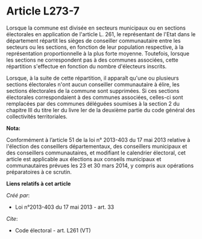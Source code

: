 # Article L273-7

Lorsque la commune est divisée en secteurs municipaux ou en sections électorales en application de l'article L. 261, le
représentant de l'Etat dans le département répartit les sièges de conseiller communautaire entre les secteurs ou les
sections, en fonction de leur population respective, à la représentation proportionnelle à la plus forte moyenne. Toutefois,
lorsque les sections ne correspondent pas à des communes associées, cette répartition s'effectue en fonction du nombre
d'électeurs inscrits. 

Lorsque, à la suite de cette répartition, il apparaît qu'une ou plusieurs sections électorales n'ont aucun conseiller
communautaire à élire, les sections électorales de la commune sont supprimées. Si ces sections électorales correspondaient à
des communes associées, celles-ci sont remplacées par des communes déléguées soumises à la section 2 du chapitre III du titre
Ier du livre Ier de la deuxième partie du code général des collectivités territoriales.

**Nota:**

Conformément à l’article 51 de la loi n° 2013-403 du 17 mai 2013 relative à l'élection des conseillers départementaux, des
conseillers municipaux et des conseillers communautaires, et modifiant le calendrier électoral, cet article est applicable
aux élections aux conseils municipaux et communautaires prévues les 23 et 30 mars 2014, y compris aux opérations
préparatoires à ce scrutin.

**Liens relatifs à cet article**

_Créé par_:

  - Loi n°2013-403 du 17 mai 2013 - art. 33

_Cite_:

  - Code électoral - art. L261 (VT)
